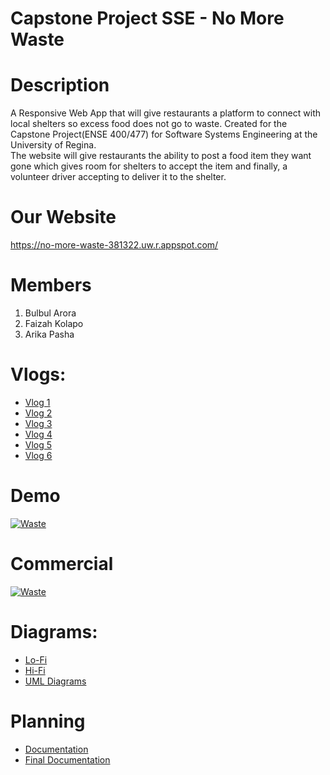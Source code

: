 # Capstone Project SSE - No More Waste
# Description
A Responsive Web App that will give restaurants a platform to connect with local shelters so excess food does not go to waste.
Created for the Capstone Project(ENSE 400/477) for Software Systems Engineering at the University of Regina.<br/> 
The website will give restaurants the ability to post a food item they want gone which gives room for shelters to accept the item and finally, a volunteer driver accepting to deliver it to the shelter.

# Our Website
https://no-more-waste-381322.uw.r.appspot.com/

# Members
1. Bulbul Arora
2. Faizah Kolapo
3. Arika Pasha

# Vlogs:
- [Vlog 1](https://www.youtube.com/watch?v=Uno1oIQs6zY)
- [Vlog 2](https://www.youtube.com/watch?v=vSOWJAjV0Jc)
- [Vlog 3](https://youtu.be/eZyz1MGKM_o)
- [Vlog 4](https://www.youtube.com/watch?v=KqtDUrkIR0E)
- [Vlog 5](https://www.youtube.com/watch?v=O1C9I8tSyuI&feature=youtu.be)
- [Vlog 6](https://youtu.be/akMIVAxbwkc)

# Demo
[![Waste](https://user-images.githubusercontent.com/90287606/230542565-5e7d5e77-8a25-4bbb-a9c0-c4021e84f99d.png)
](https://www.youtube.com/watch?v=DeeWeUCt1w8)

# Commercial 
[![Waste](https://user-images.githubusercontent.com/90287606/230543168-217a7489-f27a-4a90-ac27-2e3ce7b53da7.png)
](https://www.youtube.com/watch?v=XSP4Tj_Rsuk)


# Diagrams:
- [Lo-Fi](https://github.com/bulbularora/No-More-waste/tree/main/Prototypes/Lo-Fi%20Prototypes)
- [Hi-Fi](https://github.com/bulbularora/No-More-waste/tree/main/Prototypes/Hi-Fi%20Prototypes)
- [UML Diagrams](https://github.com/bulbularora/No-More-waste/tree/main/Documentation/UML%20Diagrams)

# Planning
- [Documentation](https://github.com/bulbularora/No-More-waste/tree/main/Documentation)
- [Final Documentation](https://github.com/bulbularora/No-More-waste/tree/main/Project%20Closing)






